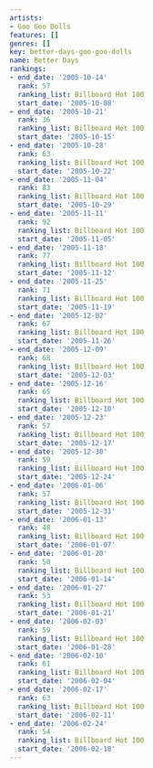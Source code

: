 ```yaml
---
artists:
- Goo Goo Dolls
features: []
genres: []
key: better-days-goo-goo-dolls
name: Better Days
rankings:
- end_date: '2005-10-14'
  rank: 57
  ranking_list: Billboard Hot 100
  start_date: '2005-10-08'
- end_date: '2005-10-21'
  rank: 36
  ranking_list: Billboard Hot 100
  start_date: '2005-10-15'
- end_date: '2005-10-28'
  rank: 63
  ranking_list: Billboard Hot 100
  start_date: '2005-10-22'
- end_date: '2005-11-04'
  rank: 83
  ranking_list: Billboard Hot 100
  start_date: '2005-10-29'
- end_date: '2005-11-11'
  rank: 92
  ranking_list: Billboard Hot 100
  start_date: '2005-11-05'
- end_date: '2005-11-18'
  rank: 77
  ranking_list: Billboard Hot 100
  start_date: '2005-11-12'
- end_date: '2005-11-25'
  rank: 71
  ranking_list: Billboard Hot 100
  start_date: '2005-11-19'
- end_date: '2005-12-02'
  rank: 67
  ranking_list: Billboard Hot 100
  start_date: '2005-11-26'
- end_date: '2005-12-09'
  rank: 68
  ranking_list: Billboard Hot 100
  start_date: '2005-12-03'
- end_date: '2005-12-16'
  rank: 65
  ranking_list: Billboard Hot 100
  start_date: '2005-12-10'
- end_date: '2005-12-23'
  rank: 57
  ranking_list: Billboard Hot 100
  start_date: '2005-12-17'
- end_date: '2005-12-30'
  rank: 59
  ranking_list: Billboard Hot 100
  start_date: '2005-12-24'
- end_date: '2006-01-06'
  rank: 57
  ranking_list: Billboard Hot 100
  start_date: '2005-12-31'
- end_date: '2006-01-13'
  rank: 48
  ranking_list: Billboard Hot 100
  start_date: '2006-01-07'
- end_date: '2006-01-20'
  rank: 50
  ranking_list: Billboard Hot 100
  start_date: '2006-01-14'
- end_date: '2006-01-27'
  rank: 53
  ranking_list: Billboard Hot 100
  start_date: '2006-01-21'
- end_date: '2006-02-03'
  rank: 59
  ranking_list: Billboard Hot 100
  start_date: '2006-01-28'
- end_date: '2006-02-10'
  rank: 61
  ranking_list: Billboard Hot 100
  start_date: '2006-02-04'
- end_date: '2006-02-17'
  rank: 63
  ranking_list: Billboard Hot 100
  start_date: '2006-02-11'
- end_date: '2006-02-24'
  rank: 54
  ranking_list: Billboard Hot 100
  start_date: '2006-02-18'
---
```


